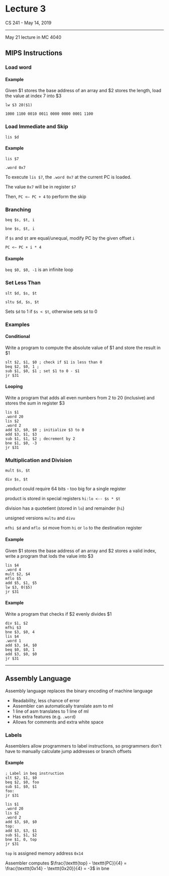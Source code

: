 # Lecture 3

CS 241 - May 14, 2019

---

May 21 lecture in MC 4040

## MIPS Instructions

### Load word

#### Example

Given $1 stores the base address of an array and \$2 stores the length, load the value at index 7 into \$3

`lw $3 28($1)`

`1000 1100 0010 0011 0000 0000 0001 1100`

### Load Immediate and Skip

`lis $d`

#### Example

`lis $7`

`.word 0x7`

To execute `lis $7`, the `.word 0x7` at the current PC is loaded.

The value `0x7` will be in register `$7`

Then, `PC <— PC + 4` to perform the skip

### Branching

`beq $s, $t, i`

`bne $s, $t, i`

if `$s` and `$t` are equal/unequal, modify PC by the given offset `i`

`PC <— PC + i * 4`

#### Example

`beq $0, $0, -1` is an infinite loop

### Set Less Than

`slt $d, $s, $t`

`sltu $d, $s, $t`

Sets `$d` to 1 if `$s < $t`, otherwise sets `$d` to 0

### Examples

#### Conditional

Write a program to compute the absolute value of $1 and store the result in \$1

```assembly
slt $2, $1, $0 ; check if $1 is less than 0
beq $2, $0, 1 ;
sub $1, $0, $1 ; set $1 to 0 - $1
jr $31
```

#### Looping

Write a program that adds all even numbers from 2 to 20 (inclusive) and stores the sum in register $3

```assembly
lis $1
.word 20
lis $2
.word 2
add $3, $0, $0 ; initialize $3 to 0
add $3, $1, $3
sub $1, $1, $2 ; decrement by 2
bne $1, $0, -3
jr $31
```

### Multiplication and Division

`mult $s, $t`

`div $s, $t`

product could require 64 bits - too big for a single register

product is stored in special registers `hi:lo <-- $s * $t`

division has a quotetient (stored in `lo`) and remainder (`hi`)

unsigned versions `multu` and `divu`

`mfhi $d` and `mflo $d` move from `hi` or `lo` to the destination register

#### Example

Given $1 stores the base address of an array and \$2 stores a valid index, write a program that lods the value into \$3

```assembly
lis $4
.word 4
mult $2, $4
mflo $5
add $5, $1, $5
lw $3, 0($5)
jr $31
```

#### Example

Write a program that checks if $2 evenly divides \$1

```assembly
div $1, $2
mfhi $3
bne $3, $0, 4
lis $4
.word 1
add $3, $4, $0
beq $0, $0, 1
add $3, $0, $0
jr $31
```

---

## Assembly Language

Assembly language replaces the binary encoding of machine language

- Readability, less chance of error
- Assembler can automatically translate asm to ml
- 1 line of asm translates to 1 line of ml
- Has extra features (e.g. `.word`)
- Allows for comments and extra white space

### Labels

Assemblers allow programmers to label instructions, so programmers don't have to manually calculate jump addresses or branch offsets

#### Example

```assembly
; Label in beq instruction
slt $2, $1, $0
beq $2, $0, foo
sub $1, $0, $1
foo:
jr $31
```

```assembly
lis $1
.word 20
lis $2
.word 2
add $3, $0, $0
top:
add $3, $3, $1
sub $1, $1, $2
bne $1, 0, top
jr $31
```

`top` is assigned memory address `0x14`

Assembler computes $\frac{\texttt{top} - \texttt{PC}}{4} = \frac{\texttt{0x14} - \texttt{0x20}}{4} = -3$ in bne



